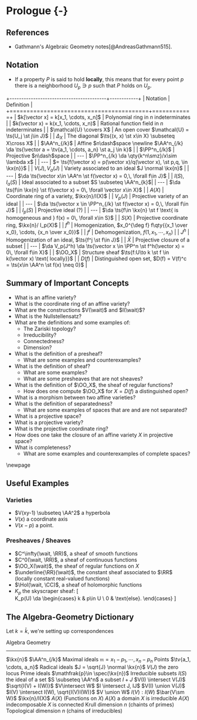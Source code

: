 # Prologue {-}

## References 

- Gathmann's Algebraic Geometry notes[@AndreasGathmann515].

## Notation

- If a property $P$ is said to hold **locally**, this means that for every point $p$ there is a neighborhood $U_p \ni p$ such that $P$ holds on $U_p$.

+-----------------------------------------+------------+
| Notation                                | Definition |
+=========================================+============+
| $k[\vector x] = k[x_1, \cdots, x_n]$    | Polynomial ring in $n$ indeterminates |
| $k(\vector x) = k(x_1, \cdots, x_n)$    | Rational function field in $n$ indeterminates |
| $\mathcal{U} \covers X$                 | An open cover $\mathcal{U} = \ts{U_j \st j\in J}$ |
| $\Delta_X$                              | The diagonal $\ts{(x, x) \st x\in X} \subseteq X\cross X$ |
| $\AA^n_{/k}$                            | Affine $n\dash$space \newline $\AA^n_{/k} \da \ts{\vector a = \tv{a_1, \cdots, a_n} \st a_j \in k}$ |
| $\PP^n_{/k}$                            | Projective $n\dash$space |
| ---                                     | $\PP^n_{/k} \da \qty{k^n\smz}/x\sim \lambda x$ |
| ---                                     | $= \ts{f(\vector x) = p(\vector x)/q(\vector x), \st p,q, \in \kx{n}}$ |
| $V(J), V_a(J)$                          | Variety associated to an ideal $J \normal \kx{n}$ |
| ---                                     | $\da \ts{\vector x\in \AA^n \st f(\vector x) = 0,\, \forall f\in J}$ |
| $I(S), I_a(S)$                          | Ideal associated to a subset $S \subseteq \AA^n_{k}$| 
| ---                                     | $\da \ts{f\in \kx{n} \st f(\vector x) = 0\, \forall \vector x\in X}$ |
| $A(X)$                                  | Coordinate ring of a variety, $\kx{n}/I(X)$ |
| $V_p(J)$                                | Projective variety of an ideal |
| ---                                     | $\da \ts{\vector x \in \PP^n_{/k} \st f(\vector x) = 0,\, \forall f\in J}$ |
| $I_p(S)$                                | Projective ideal (?) |
| ---                                     | $\da \ts{f\in \kx{n} \st f \text{ is homogeneous and } f(x) = 0\, \forall x\in S}$ |
| $S(X)$                                  | Projective coordinate ring, $\kx{n}/ I_p(X)$ |
| $f^h$                                   | Homogenization, $x_0^{\deg f} f\qty{{x_1 \over x_0}, \cdots, {x_n \over x_0}}$ |
| $f^i$                                   | Dehomogenization, $f(1, x_1, \cdots, x_n)$ |
| $J^h$                                   | Homogenization of an ideal, $\ts{f^j \st f\in J}$ |
| $\bar X$                                | Projective closure of a subset  |
| ---                                     | $\da V_p(J^h) \da \ts{\vector x \in \PP^n \st f^h(\vector x) = 0\, \forall f\in X}$ |
| $\OO_X$                                 | Structure sheaf $\ts{f:U\to k \st f \in k(\vector x) \text{ locally}}$ |
| $D(f)$                                  | Distinguished open set, $D(f) = V(f)^c = \ts{x\in \AA^n \st f(x) \neq 0}$ |


## Summary of Important Concepts

- What is an affine variety?
- What is the coordinate ring of an affine variety?
- What are the constructions $V(\wait)$ and $I(\wait)$?
- What is the Nullstellensatz?
- What are the definitions and some examples of:
  - The Zariski topology?
  - Irreducibility?
  - Connectedness?
  - Dimension?
- What is the definition of a presheaf?
  - What are some examples and counterexamples?
- What is the definition of sheaf?
  - What are some examples?
  - What are some presheaves that are not sheaves?
- What is the definition of $\OO_X$, the sheaf of regular functions?
  - How does one compute $\OO_X$ for $X = D(f)$ a distinguished open?
- What is a morphism between two affine varieties?
- What is the definition of separatedness?
  - What are some examples of spaces that are and are not separated?
- What is a projective space?
- What is a projective variety?
- What is the projective coordinate ring?
- How does one take the closure of an affine variety $X$ in projective space?
- What is completeness?
  - What are some examples and counterexamples of complete spaces?



\newpage

## Useful Examples

### Varieties

- $V(xy-1) \subseteq \AA^2$ a hyperbola
- $V(x)$ a coordinate axis
- $V(x-p)$ a point.

### Presheaves / Sheaves

- $C^\infty(\wait, \RR)$, a sheaf of smooth functions
- $C^0(\wait, \RR)$, a sheaf of continuous functions
- $\OO_X(\wait)$, the sheaf of regular functions on $X$
- $\underline{\RR}(\wait)$, the constant sheaf associated to $\RR$ (locally constant real-valued functions)
- $\Hol(\wait, \CC)$, a sheaf of holomorphic functions
- $K_p$ the skyscraper sheaf:
\[  
K_p(U) \da 
\begin{cases}
k & p\in U \\
0 & \text{else}.
\end{cases}
\]



## The Algebra-Geometry Dictionary

Let $k=\bar k$, we're setting up correspondences


Algebra                                                         Geometry
-----------------------------------------------------------     ------------------------------
$\kx{n}$                                                        $\AA^n_{/k}$
Maximal ideals $\mathfrak{m}={x_1 - p_1, \cdots, x_n - p_n}$    Points $\tv{a_1, \cdots, a_n}$
Radical ideals $J = \sqrt{J} \normal \kx{n}$                    $V(J)$ the zero locus
Prime ideals $\mathfrak{p}\in \spec(\kx{n})$                    Irreducible subsets
$I(S)$ the ideal of a set                                       $S \subseteq \AA^n$ a subset
$I + J$                                                         $V(I) \intersect V(J)$
$\sqrt{I(V) + I(W)}$                                            $V\intersect W$
$I \intersect J, IJ$                                            $V(I) \union V(J)$
$I(V) \intersect I(W), \sqrt{I(V)I(W)}$                         $V \union W$
$I(V) : I(W)$                                                   $\bar{V\sm W}$
$\kx{n}/I(X)$                                                   $A(X)$ (Functions on $X$)
$A(X)$ a domain                                                 $X$ is irreducible
$A(X)$ indecomposable                                           $X$ is connected
Krull dimension $n$ (chaints of primes)                         Topological dimension $n$ (chains of irreducibles)


